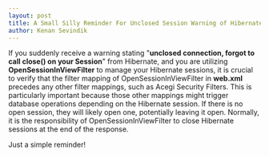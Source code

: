 ```yaml
---
layout: post
title: A Small Silly Reminder For Unclosed Session Warning of Hibernate
author: Kenan Sevindik
---
```

If you suddenly receive a warning stating "**unclosed connection, forgot to call close() on your Session**" from Hibernate, 
and you are utilizing **OpenSessionInViewFilter** to manage your Hibernate sessions, it is crucial to verify that the filter 
mapping of OpenSessionInViewFilter in **web.xml** precedes any other filter mappings, such as Acegi Security Filters. 
This is particularly important because those other mappings might trigger database operations depending on the Hibernate 
session. If there is no open session, they will likely open one, potentially leaving it open. Normally, it is the 
responsibility of OpenSessionInViewFilter to close Hibernate sessions at the end of the response. 

Just a simple reminder!
